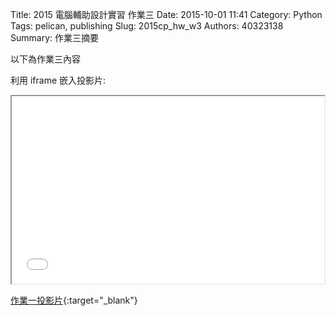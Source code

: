 Title: 2015 電腦輔助設計實習 作業三
Date: 2015-10-01 11:41
Category: Python
Tags: pelican, publishing
Slug: 2015cp_hw_w3
Authors: 40323138
Summary: 作業三摘要

以下為作業三內容

利用 iframe 嵌入投影片:

<iframe src="simplest3.html" width="500" height="300"></iframe>

[作業一投影片](simplest3.html){:target="_blank"}

